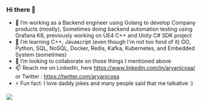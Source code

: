 ### Hi there 👋

- 🔭 I’m working as a Backend engineer using Golang to develop Company products (mostly), Sometimes doing backend automation testing using Grafana K6, previously working on UE4 C++ and Unity C# SDK project
- 🌱 I’m learning C++, Javascript (even though I'm not too fond of it) GO, Python, SQL, NoSQL, Docker, Redis, Kafka, Kubernetes, and Embedded System (sometimes)
- 👯 I’m looking to collaborate on those things I mentioned above 
- 📫 Reach me on LinkedIn, here https://www.linkedin.com/in/aryanicosa/ or Twitter : https://twitter.com/aryanicosa
- ⚡ Fun fact: I love daddy jokes and many people said that me talkative :)

<!--
**aryanicosa/aryanicosa** is a ✨ _special_ ✨ repository because its `README.md` (this file) appears on your GitHub profile.

Here are some ideas to get you started:


- 😄 Pronouns: ...
-->

<img align="center" src="https://github-readme-stats.vercel.app/api/top-langs/?username=aryanicosa&theme=dark"/>
